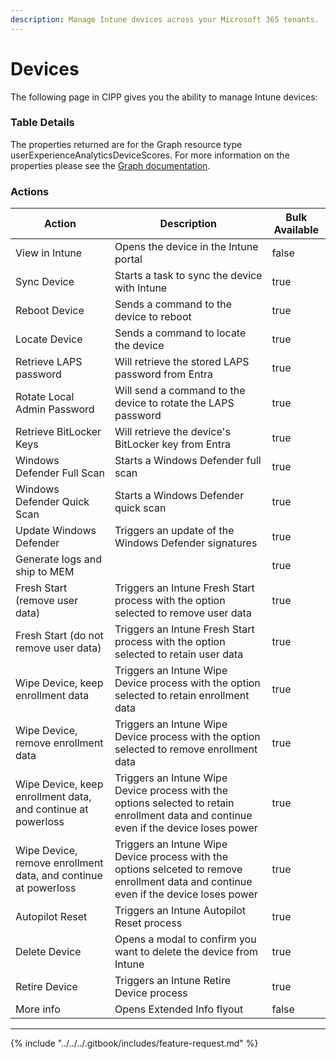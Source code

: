```yaml
---
description: Manage Intune devices across your Microsoft 365 tenants.
---
```


# Devices

The following page in CIPP gives you the ability to manage Intune devices:

### Table Details <a href="#listdevices-details" id="listdevices-details"></a>

The properties returned are for the Graph resource type userExperienceAnalyticsDeviceScores. For more information on the properties please see the [Graph documentation](https://learn.microsoft.com/en-us/graph/api/resources/intune-devices-manageddevice?view=graph-rest-1.0#properties).

### Actions <a href="#listdevices-actions" id="listdevices-actions"></a>

<table><thead><tr><th>Action</th><th>Description</th><th data-type="checkbox">Bulk Available</th></tr></thead><tbody><tr><td>View in Intune</td><td>Opens the device in the Intune portal</td><td>false</td></tr><tr><td>Sync Device</td><td>Starts a task to sync the device with Intune</td><td>true</td></tr><tr><td>Reboot Device</td><td>Sends a command to the device to reboot</td><td>true</td></tr><tr><td>Locate Device</td><td>Sends a command to locate the device</td><td>true</td></tr><tr><td>Retrieve LAPS password</td><td>Will retrieve the stored LAPS password from Entra</td><td>true</td></tr><tr><td>Rotate Local Admin Password</td><td>Will send a command to the device to rotate the LAPS password</td><td>true</td></tr><tr><td>Retrieve BitLocker Keys</td><td>Will retrieve the device's BitLocker key from Entra</td><td>true</td></tr><tr><td>Windows Defender Full Scan</td><td>Starts a Windows Defender full scan</td><td>true</td></tr><tr><td>Windows Defender Quick Scan</td><td>Starts a Windows Defender quick scan</td><td>true</td></tr><tr><td>Update Windows Defender</td><td>Triggers an update of the Windows Defender signatures</td><td>true</td></tr><tr><td>Generate logs and ship to MEM</td><td></td><td>true</td></tr><tr><td>Fresh Start (remove user data)</td><td>Triggers an Intune Fresh Start process with the option selected to remove user data</td><td>true</td></tr><tr><td>Fresh Start (do not remove user data)</td><td>Triggers an Intune Fresh Start process with the option selected to retain user data</td><td>true</td></tr><tr><td>Wipe Device, keep enrollment data</td><td>Triggers an Intune Wipe Device process with the option selected to retain enrollment data</td><td>true</td></tr><tr><td>Wipe Device, remove enrollment data</td><td>Triggers an Intune Wipe Device process with the option selected to remove enrollment data</td><td>true</td></tr><tr><td>Wipe Device, keep enrollment data, and continue at powerloss</td><td>Triggers an Intune Wipe Device process with the options selected to retain enrollment data and continue even if the device loses power</td><td>true</td></tr><tr><td>Wipe Device, remove enrollment data, and continue at powerloss</td><td>Triggers an Intune Wipe Device process with the options selceted to remove enrollment data and continue even if the device loses power</td><td>true</td></tr><tr><td>Autopilot Reset</td><td>Triggers an Intune Autopilot Reset process</td><td>true</td></tr><tr><td>Delete Device</td><td>Opens a modal to confirm you want to delete the device from Intune</td><td>true</td></tr><tr><td>Retire Device</td><td>Triggers an Intune Retire Device process</td><td>true</td></tr><tr><td>More info</td><td>Opens Extended Info flyout</td><td>false</td></tr></tbody></table>

***

{% include "../../../.gitbook/includes/feature-request.md" %}
